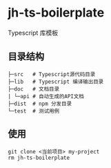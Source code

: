 # jh-ts-boilerplate
Typescript 库模板

## 目录结构
```
├─src   # Typescript源代码目录
├─lib   # Typescript 编译输出目录
├─doc   # 文档目录
| └─api # 自动生成的API文档
├─dist  # npm 分发目录
└─test  # 测试用例
```

## 使用
```
git clone <当前项目> my-project
rm jh-ts-boilerplate 
```